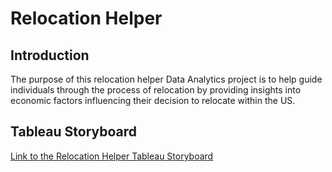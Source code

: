 # Relocation Helper
## Introduction 
The purpose of this relocation helper Data Analytics project is to help guide individuals through the process of relocation by providing insights into economic factors influencing their decision to relocate within the US.
## Tableau Storyboard
[Link to the Relocation Helper Tableau Storyboard](https://public.tableau.com/app/profile/jasmeeta.kaur/viz/RelocationHelperStory/Story1?publish=yes)
